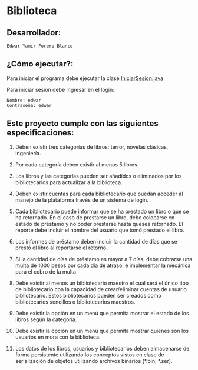 # Biblioteca

## Desarrollador:
```
Edwar Yamir Forero Blanco
```

## ¿Cómo ejecutar?:
Para iniciar el programa debe ejecutar la clase [IniciarSesion.java](Biblioteca/src/PaqueteBibliotecario/IniciarSesion.java)

Para iniciar sesion debe ingresar en el login:
```
Nombre: edwar
Contraseña: edwar
```

## Este proyecto cumple con las siguientes especificaciones:
1. Deben existir tres categorías de libros: terror, novelas clásicas, ingeniería.
   
2. Por cada categoría deben existir al menos 5 libros.
  
3. Los libros y las categorías pueden ser añadidos o eliminados por los bibliotecarios para
actualizar a la biblioteca.

4. Deben existir cuentas para cada bibliotecario que puedan acceder al manejo de la
plataforma través de un sistema de login.

5. Cada bibliotecario puede informar que se ha prestado un libro o que se ha retornado. En
el caso de prestarse un libro, debe colocarse en estado de préstamo y no poder prestarse
hasta quesea retornado. El reporte debe incluir el nombre del usuario que tomó prestado
el libro.

6. Los informes de préstamo deben incluir la cantidad de días que se prestó el libro al
reportarse el retorno.

7. Si la cantidad de días de préstamo es mayor a 7 días, debe cobrarse una multa de 1000 pesos
por cada día de atraso, e implementar la mecánica para el cobro de la multa

8. Debe existir al menos un bibliotecario maestro el cual será el único tipo de bibliotecario con
la capacidad de crear/eliminar cuentas de usuario bibliotecario. Estos bibliotecarios pueden
ser creados como bibliotecarios sencillos o bibliotecarios maestros.

9. Debe existir la opción en un menú que permita mostrar el estado de los libros según la
categoría.

10. Debe existir la opción en un menú que permita mostrar quienes son los usuarios en mora
con la biblioteca.

11. Los datos de los libros, usuarios y bibliotecarios deben almacenarse de forma persistente
utilizando los conceptos vistos en clase de serialización de objetos utilizando archivos
binarios (*.bin, *.ser). 
